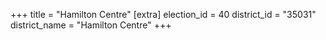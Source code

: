 +++
title = "Hamilton Centre"
[extra]
election_id = 40
district_id = "35031"
district_name = "Hamilton Centre"
+++
